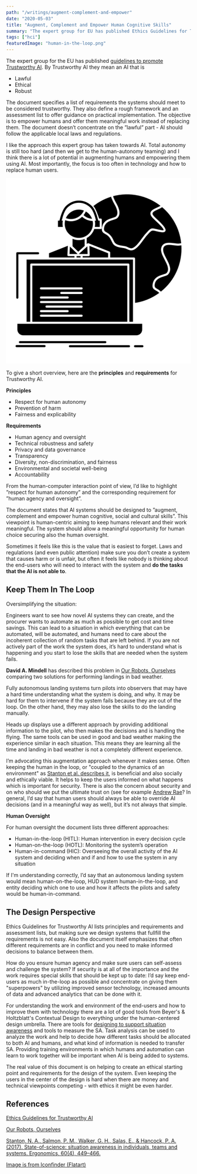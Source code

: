 ```yaml
---
path: "/writings/augment-complement-and-empower"
date: "2020-05-03"
title: "Augment, Complement and Empower Human Cognitive Skills"
summary: "The expert group for EU has published Ethics Guidelines for Trustworthy AI. The document specifies a list of requirements the systems should meet to be considered trustworthy. They also define a rough framework and an assessment list to offer guidance on practical implementation. The objective is to empower humans and offer them meaningful work instead of replacing them. Augmenting human abilities is an approach I'm happy to advocate for."
tags: ["hci"]
featuredImage: "human-in-the-loop.png"
---
```

The expert group for the EU has published [guidelines to promote Trustworthy AI](https://ec.europa.eu/futurium/en/ai-alliance-consultation). By Trustworthy AI they mean an AI that is
* Lawful
* Ethical
* Robust

The document specifies a list of requirements the systems should meet to be considered trustworthy. They also define a rough framework and an assessment list to offer guidance on practical implementation. The objective is to empower humans and offer them meaningful work instead of replacing them. The document doesn’t concentrate on the ”lawful” part - AI should follow the applicable local laws and regulations.

I like the approach this expert group has taken towards AI. Total autonomy is still too hard (and then we get to the human-autonomy teaming) and I think there is a lot of potential in augmenting humans and empowering them using AI. Most importantly, the focus is too often in technology and how to replace human users.

![Human in the Loop](human-in-the-loop.png)

To give a short overview, here are the **principles** and **requirements** for Trustworthy AI.

**Principles**

* Respect for human autonomy
* Prevention of harm
* Fairness and explicability

**Requirements**
* Human agency and oversight
* Technical robustness and safety
* Privacy and data governance
* Transparency
* Diversity, non-discrimination, and fairness
* Environmental and societal well-being
* Accountability

From the human-computer interaction point of view, I’d like to highlight ”respect for human autonomy” and the corresponding requirement for ”human agency and oversight”. 

The document states that AI systems should be designed to ”augment, complement and empower human cognitive, social and cultural skills”. This viewpoint is human-centric aiming to keep humans relevant and their work meaningful. The system should allow a meaningful opportunity for human choice securing also the human oversight.

Sometimes it feels like this is the value that is easiest to forget. Laws and regulations (and even public attention) make sure you don’t create a system that causes harm or is unfair, but often it feels like nobody is thinking about the end-users who will need to interact with the system and **do the tasks that the AI is not able to**. 

## Keep Them In The Loop

Oversimplifying the situation: 

Engineers want to see how novel AI systems they can create, and the procurer wants to automate as much as possible to get cost and time savings. This can lead to a situation in which everything that can be automated, will be automated, and humans need to care about the incoherent collection of random tasks that are left behind. If you are not actively part of the work the system does, it’s hard to understand what is happening and you start to lose the skills that are needed when the system fails.

**David A. Mindell** has described this problem in [Our Robots, Ourselves](https://www.goodreads.com/book/show/24611446-our-robots-ourselves) comparing two solutions for performing landings in bad weather.

Fully autonomous landing systems turn pilots into observers that may have a hard time understanding what the system is doing, and why. It may be hard for them to intervene if the system fails because they are out of the loop. On the other hand, they may also lose the skills to do the landing manually.

Heads up displays use a different approach by providing additional information to the pilot, who then makes the decisions and is handling the flying. The same tools can be used in good and bad weather making the experience similar in each situation. This means they are learning all the time and landing in bad weather is not a completely different experience.

I’m advocating this augmentation approach whenever it makes sense. Often keeping the human in the loop, or "coupled to the dynamics of an environment" as [Stanton et al. describes it](https://doi.org/10.1080/00140139.2017.1278796), is beneficial and also socially and ethically viable. It helps to keep the users informed on what happens which is important for security. There is also the concern about security and on who should we put the ultimate trust on (see for example [Andrew Rae](https://www.researchgate.net/profile/Andrew_Rae/publication/224384227_The_Operator_or_the_Automation_In_Whom_Should_We_Place_Ultimate_Trust/links/00b4952209eaa3ab6f000000/The-Operator-or-the-Automation-In-Whom-Should-We-Place-Ultimate-Trust.pdf)? In general, I’d say that human users should always be able to override AI decisions (and in a meaningful way as well), but it’s not always that simple.

**Human Oversight**

For human oversight the document lists three different approaches:
* Human-in-the-loop (HITL): Human intervention in every decision cycle
* Human-on-the-loop (HOTL): Monitoring  the system’s operation
* Human-in-command (HIC): Overseeing the overall activity of the AI system and deciding when and if and how to use the system in any situation

If I'm understanding correctly, I’d say that an autonomous landing system would mean human-on-the-loop, HUD system human-in-the-loop, and entity deciding which one to use and how it affects the pilots and safety would be human-in-command.

## The Design Perspective

Ethics Guidelines for Trustworthy AI lists principles and requirements and assessment lists, but making sure we design systems that fullfill the requirements is not easy. Also the document itself emphasizes that often different requirements are in conflict and you need to make informed decisions to balance between them. 

How do you ensure human agency and make sure users can self-assess and challenge the system? If security is at all of the importance and the work requires special skills that should be kept up to date: I’d say keep end-users as much in-the-loop as possible and concentrate on giving them "superpowers" by utilizing improved sensor technology, increased amounts of data and advanced analytics that can be done with it.

For understanding the work and environment of the end-users and how to improve them with technology there are a lot of good tools from Beyer's & Holtzblatt's Contextual Design to everything under the human-centered design umbrella. There are tools for [designing to support situation awareness](/writings/designing-to-support-dsa) and tools to measure the SA. Task analysis can be used to analyze the work and help to decide how different tasks should be allocated to both AI and humans, and what kind of information is needed to transfer SA. Providing training environments in which humans and automation can learn to work together will be important when AI is being added to systems.

The real value of this document is on helping to create an ethical starting point and requirements for the design of the system. Even keeping the users in the center of the design is hard when there are money and technical viewpoints competing - with ethics it might be even harder. 

## References

[Ethics Guidelines for Trustworthy AI](https://ec.europa.eu/futurium/en/ai-alliance-consultation)

[Our Robots, Ourselves](https://www.goodreads.com/book/show/24611446-our-robots-ourselves)

[Stanton, N. A., Salmon, P. M., Walker, G. H., Salas, E., & Hancock, P. A. (2017). State-of-science: situation awareness in individuals, teams and systems. Ergonomics, 60(4), 449–466.](https://doi.org/10.1080/00140139.2017.1278796)

[Image is from Iconfinder (Flatart)](https://www.iconfinder.com/icons/3957659/allocation_human_online_outsource_outsourcing_icon)